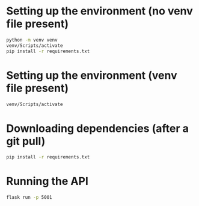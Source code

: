 # Setting up the environment (no venv file present)

```sh
python -m venv venv
venv/Scripts/activate
pip install -r requirements.txt
```

# Setting up the environment (venv file present)

```sh
venv/Scripts/activate
```

# Downloading dependencies (after a git pull)

```sh
pip install -r requirements.txt
```

# Running the API

```sh
flask run -p 5001
```

